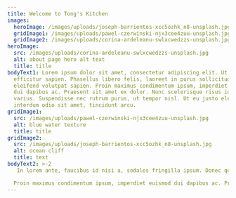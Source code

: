 ```yaml
---
title: Welcome to Tong's Kitchen
images:
  heroImage: /images/uploads/joseph-barrientos-xcc5ozhk_n8-unsplash.jpg
  gridImage1: /images/uploads/pawel-czerwinski-njx3cee4zuu-unsplash.jpg
  gridImage2: /images/uploads/corina-ardeleanu-swlxcwedzzs-unsplash.jpg
heroImage:
  src: /images/uploads/corina-ardeleanu-swlxcwedzzs-unsplash.jpg
  alt: about page hero alt text
  title: title
bodyText1: Lorem ipsum dolor sit amet, consectetur adipiscing elit. Ut sit amet
  efficitur sapien. Phasellus libero felis, laoreet in purus sollicitudin,
  eleifend volutpat sapien. Proin maximus condimentum ipsum, imperdiet euismod
  dui dapibus ac. Praesent sit amet ex dolor. Nunc scelerisque risus id maximus
  varius. Suspendisse nec rutrum purus, ut tempor nisl. Ut eu justo eleifend,
  interdum odio sit amet, tincidunt arcu.
gridImage1:
  src: /images/uploads/pawel-czerwinski-njx3cee4zuu-unsplash.jpg
  alt: blue water texture
  title: title
gridImage2:
  src: /images/uploads/joseph-barrientos-xcc5ozhk_n8-unsplash.jpg
  alt: ocean cliff
  title: text
bodyText2: >-2
   In lorem ante, faucibus id nisi a, sodales fringilla ipsum. Donec quis finibus eros. In commodo mauris ex, in pellentesque dui feugiat id. Etiam pulvinar felis tellus, ac posuere mauris pharetra quis.<br>

  Proin maximus condimentum ipsum, imperdiet euismod dui dapibus ac. Praesent sit amet ex dolor. Nunc scelerisque risus id maximus varius. Suspendisse nec rutrum purus, ut tempor nisl. Ut eu justo eleifend, interdum odio sit amet, tincidunt arcu.
---
```

